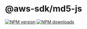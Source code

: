 # @aws-sdk/md5-js

[![NPM version](https://img.shields.io/npm/v/@aws-sdk/md5-js.svg)](https://www.npmjs.com/package/@aws-sdk/md5-js)
[![NPM downloads](https://img.shields.io/npm/dm/@aws-sdk/md5-js.svg)](https://www.npmjs.com/package/@aws-sdk/md5-js)
